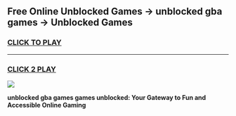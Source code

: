 
## Free Online Unblocked Games → unblocked gba games → Unblocked Games
<h3>
<a href="https://premium.freeplayer.one?title=unblocked_gba_games&ref=21F">CLICK TO PLAY</a></h3>
<hr>

<h3>
<a href="https://premium.freeplayer.one?title=unblocked_gba_games&ref=21F">CLICK 2 PLAY</a>
  
</h3>

<a href="https://premium.freeplayer.one?title=unblocked_gba_games&ref=21F/"><img src="https://clearcache.store/games.png"></a>


**unblocked gba games games unblocked: Your Gateway to Fun and Accessible Online Gaming**

